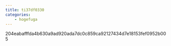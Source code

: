 ```yaml
---
title: ti37df0330
categories:
    - hogefuga
---
```

204eabafffda4b630a9ad920ada7dc0c859ca92127434d7e18153fef0952b005